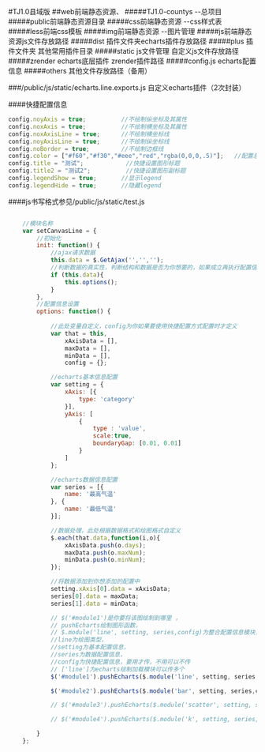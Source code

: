 #TJ1.0县域版
##web前端静态资源、
#####TJ1.0-countys --总项目
#####public前端静态资源目录
	#####css前端静态资源 --css样式表
	#####less前端css模板
	#####img前端静态资源 --图片管理
	#####js前端静态资源js文件存放路径
		#####dist 插件文件夹echarts插件存放路径
		#####plus 插件文件夹 其他常用插件目录
		#####static js文件管理 自定义js文件存放路径
		#####zrender echarts底层插件 zrender插件路径
		#####config.js echarts配置信息
	#####others 其他文件存放路径（备用）
	
	
###/public/js/static/echarts.line.exports.js 自定义echarts插件（2次封装）

####快捷配置信息
```javascript	
config.noyAxis = true;			//不绘制纵坐标及其属性
config.noxAxis = true;			//不绘制横坐标及其属性
config.noxAxisLine = true;		//不绘制横坐标线
config.noyAxisLine = true;		//不绘制纵坐标线
config.noBorder = true;			//不绘制边框线
config.color = ["#f60","#f30","#eee","red","rgba(0,0,0,.5)"];	//配置总体颜色风格
config.title = "测试";			//快捷设置图形标题
config.title2 = "测试2";			//快捷设置图形副标题
config.legendShow = true;		//显示legend
config.legendHide = true;		//隐藏legend
```

####js书写格式参见/public/js/static/test.js
```javascript

	//模块名称
	var setCanvasLine = {
		//初始化
        init: function() {
        	//ajax请求数据
            this.data = $.GetAjax('','','');
			//判断数据的真实性，判断结构和数据是否为你想要的，如果成立再执行配置信息
            if (this.data){
                this.options();
            }
        },
        //配置信息设置
        options: function() {
        
        	//此处变量自定义，config为你如果要使用快捷配置方式配置时才定义
            var that = this,
                xAxisData = [],
                maxData = [],
                minData = [],
                config = {};

			//echarts基本信息配置
            var setting = {
                xAxis: [{
                    type: 'category'
                }],
                yAxis: [
                    {
                        type : 'value',
                        scale:true,
                        boundaryGap: [0.01, 0.01]
                    }
                ]
            };

			//echarts数据信息配置
            var series = [{
                name: '最高气温'
            }, {
                name: '最低气温'
            }];

			//数据处理，此处根据数据格式和绘图格式自定义
            $.each(that.data,function(i,o){
                xAxisData.push(o.days);
                maxData.push(o.maxNum);
                minData.push(o.minNum);
            });

			//将数据添加到你想添加的配置中
            setting.xAxis[0].data = xAxisData;
            series[0].data = maxData;
            series[1].data = minData;

			// $('#module1')是你要将该图绘制到哪里 ，
			// pushEcharts绘制图形函数，
			// $.module('line', setting, series,config)为整合配置信息模块，
			//line为绘图类型，
			//setting为基本配置信息，
			//series为数据配置信息，
			//config为快捷配置信息，要用才传，不用可以不传
			// ['line']为echarts绘制加载模块可以传多个
            $('#module1').pushEcharts($.module('line', setting, series,config), ['line']);

            $('#module2').pushEcharts($.module('bar', setting, series,config), ['bar']);

            // $('#module3').pushEcharts($.module('scatter', setting, series,config), ['scatter']);

            // $('#module4').pushEcharts($.module('k', setting, series,config), ['k']);

        }
    };
```
	
		
